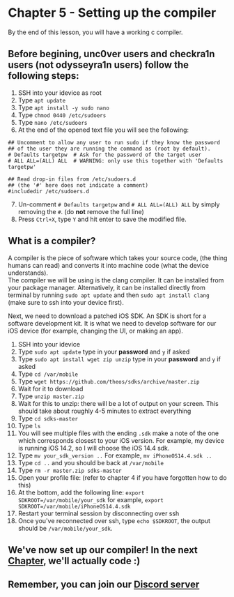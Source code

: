 # Chapter 5 - Setting up the compiler
By the end of this lesson, you will have a working c compiler.
## Before begining, unc0ver users and checkra1n users (not odysseyra1n users) follow the following steps:
1. SSH into your idevice as root
2. Type `apt update`
3. Type `apt install -y sudo nano`
4. Type `chmod 0440 /etc/sudoers`
5. Type `nano /etc/sudoers`
6. At the end of the opened text file you will see the following:
```
## Uncomment to allow any user to run sudo if they know the password
## of the user they are running the command as (root by default).
# Defaults targetpw  # Ask for the password of the target user
# ALL ALL=(ALL) ALL  # WARNING: only use this together with 'Defaults targetpw'

## Read drop-in files from /etc/sudoers.d
## (the '#' here does not indicate a comment)
#includedir /etc/sudoers.d
```
7. Un-comment `# Defaults targetpw` and `# ALL ALL=(ALL) ALL` by simply removing the `#`. (do **not** remove the full line)
8. Press `Ctrl+X`, type `Y` and hit enter to save the modified file.

## What is a compiler?
A compiler is the piece of software which takes your source code, (the thing humans can read) and converts it into machine code (what the device understands). <br>
The compiler we will be using is the clang compiler. It can be installed from your package manager. Alternatively, it can be installed directly from terminal by running `sudo apt update` and then `sudo apt install clang` (make sure to ssh into your device first).

Next, we need to download a patched iOS SDK. An SDK is short for a software development kit. It is what we need to develop software for our iOS device (for example, changing the UI, or making an app).

1. SSH into your idevice
2. Type `sudo apt update` type in your **password** and `y` if asked
3. Type `sudo apt install wget zip unzip` type in your **password** and `y` if asked
4. Type `cd /var/mobile`
5. Type `wget https://github.com/theos/sdks/archive/master.zip`
6. Wait for it to download
7. Type `unzip master.zip`
8. Wait for this to unzip: there will be a lot of output on your screen. This should take about roughly 4-5 minutes to extract everything
9. Type `cd sdks-master`
10. Type `ls` 
11. You will see multiple files with the ending `.sdk` make a note of the one which corresponds closest to your iOS version. For example, my device is running iOS 14.2, so I will choose the iOS 14.4 sdk.
12. Type `mv your_sdk_version ..` For example, `mv iPhoneOS14.4.sdk ..`
13. Type `cd ..` and you should be back at `/var/mobile`
14. Type `rm -r master.zip sdks-master`
15. Open your profile file: (refer to chapter 4 if you have forgotten how to do this)
16. At the bottom, add the following line: `export SDKROOT=/var/mobile/your_sdk` for example, `export SDKROOT=/var/mobile/iPhoneOS14.4.sdk` 
17. Restart your terminal session by disconnecting over ssh
18. Once you've reconnected over ssh, type `echo $SDKROOT`, the output should be `/var/mobile/your_sdk`.

## We've now set up our compiler! In the next [Chapter](https://github.com/demhademha/tweak-development-guide/blob/master/chapter-6.md), we'll actually code :)
## Remember, you can join our [Discord server](https://discord.gg/nX7c4VZnBu)
